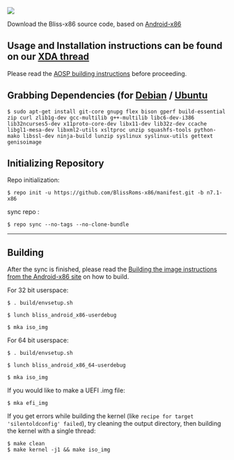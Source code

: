 <img src="https://raw.github.com/BlissRoms/platform_manifest/new-mm6.0/bliss-logo.png">

Download the Bliss-x86 source code, based on [Android-x86](http://www.android-x86.org)

Usage and Installation instructions can be found on our [XDA thread](https://forum.xda-developers.com/android/software/x86-bliss-x86-pc-s-t3534657)
---------------------------------------------------

Please read the [AOSP building instructions](http://source.android.com/source/index.html) before proceeding.

Grabbing Dependencies (for [Debian](https://www.debian.org) / [Ubuntu](https://www.ubuntu.com/download/server)
-----------------------

    $ sudo apt-get install git-core gnupg flex bison gperf build-essential zip curl zlib1g-dev gcc-multilib g++-multilib libc6-dev-i386  lib32ncurses5-dev x11proto-core-dev libx11-dev lib32z-dev ccache libgl1-mesa-dev libxml2-utils xsltproc unzip squashfs-tools python-mako libssl-dev ninja-build lunzip syslinux syslinux-utils gettext genisoimage

Initializing Repository
-----------------------

Repo initialization:

    $ repo init -u https://github.com/BlissRoms-x86/manifest.git -b n7.1-x86


sync repo :

    $ repo sync --no-tags --no-clone-bundle

***

Building
--------

After the sync is finished, please read the [Building the image instructions from the Android-x86 site](http://www.android-x86.org/getsourcecode) on how to build.

For 32 bit userspace:

    $ . build/envsetup.sh
   
    $ lunch bliss_android_x86-userdebug
   
    $ mka iso_img

For 64 bit userspace:

    $ . build/envsetup.sh
   
    $ lunch bliss_android_x86_64-userdebug
   
    $ mka iso_img

If you would like to make a UEFI .img file:
   
    $ mka efi_img

If you get errors while building the kernel (like `recipe for target 'silentoldconfig' failed`), try cleaning the output directory, then building the kernel with a single thread:

    $ make clean
    $ make kernel -j1 && make iso_img
